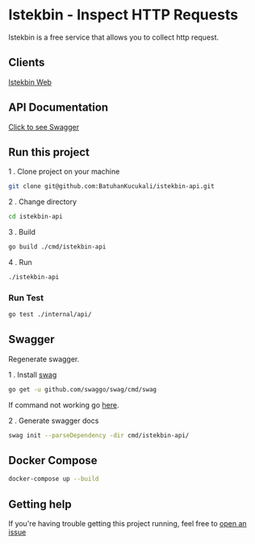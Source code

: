 # Istekbin - Inspect HTTP Requests

Istekbin is a free service that allows you to collect http request.

## Clients
[Istekbin Web](https://github.com/BatuhanKucukali/istekbin-frontend)    

## API Documentation
[Click to see Swagger](https://api.istekbin.com/swagger/index.html)   

## Run this project

1 . Clone project on your machine
```bash
git clone git@github.com:BatuhanKucukali/istekbin-api.git
```
2 . Change directory
```bash
cd istekbin-api
```
3 . Build
```bash
go build ./cmd/istekbin-api
```
4 . Run
```bash
./istekbin-api
```

### Run Test ###
```bash
go test ./internal/api/
```

## Swagger
Regenerate swagger.

1 . Install [swag](https://github.com/swaggo/swag)
```bash
go get -u github.com/swaggo/swag/cmd/swag
```
If command not working go [here](https://github.com/swaggo/swag/issues/97#issuecomment-543134010).

2 . Generate swagger docs
```bash
swag init --parseDependency -dir cmd/istekbin-api/
```

## Docker Compose
```bash
docker-compose up --build
```

## Getting help ##

If you're having trouble getting this project running, feel free to [open an issue](https://github.com/BatuhanKucukali/istekbin-api/issues/new)



